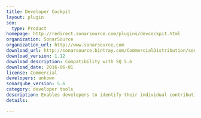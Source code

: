 ```yaml
---
title: Developer Cockpit
layout: plugin
seo: 
  type: Product
homepage: http://redirect.sonarsource.com/plugins/devcockpit.html
organization: SonarSource
organization_url: http://www.sonarsource.com
download_url: http://sonarsource.bintray.com/CommercialDistribution/sonar-dev-cockpit-plugin/sonar-dev-cockpit-plugin-1.12.jar
download_version: 1.12
download_description: Compatibility with SQ 5.6
download_date: 2016-06-01
license: Commercial
developers: unkown
sonarqube_version: 5.6
category: developer tools
description: Enables developers to identify their individual contributions to a project and fosters best practices in code quality self-management
details: 

---
```

